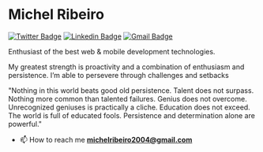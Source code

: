 # Michel Ribeiro


[![Twitter Badge](https://img.shields.io/badge/-@michelribeiro35-1f2729?style=flat-square&labelColor=1f2729&logo=twitter&logoColor=white&link=https://twitter.com/michelribeiro35)](https://twitter.com/michelribeiro35)
[![Linkedin Badge](https://img.shields.io/badge/-Michel%20Ribeiro-1f2729?style=flat-square&logo=Linkedin&logoColor=white&link=https://www.linkedin.com/in/michelribeiro)](https://www.linkedin.com/in/michelribeiro) 
[![Gmail Badge](https://img.shields.io/badge/-michelribeiro2004@gmail.com-1f2729?style=flat-square&logo=Gmail&logoColor=white&link=mailto:michelribeiro2004@gmail.com)](mailto:michelribeiro2004@gmail.com)

Enthusiast of the best web & mobile development technologies.

My greatest strength is proactivity and a combination of enthusiasm and persistence.
I’m able to persevere through challenges and setbacks


"Nothing in this world beats good old persistence. Talent does not surpass. Nothing more common than talented failures. Genius does not overcome. Unrecognized geniuses is practically a cliche. Education does not exceed. The world is full of educated fools. Persistence and determination alone are powerful."

- 📫 How to reach me **michelribeiro2004@gmail.com**

